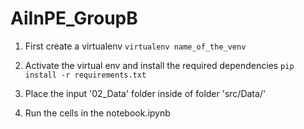 # AiInPE_GroupB

1. First create a virtualenv
    ```virtualenv name_of_the_venv```

2. Activate the virtual env and install the required dependencies
    ```pip install -r requirements.txt```

3. Place the input '02_Data' folder inside of folder 'src/Data/'
4. Run the cells in the notebook.ipynb
